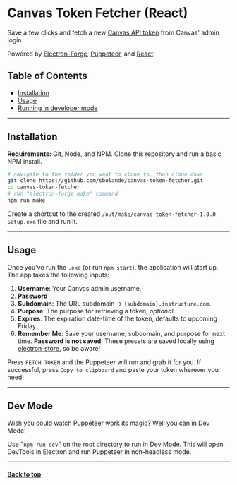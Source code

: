 # Canvas Token Fetcher (React)

Save a few clicks and fetch a new [Canvas API token](https://canvas.instructure.com/doc/api/file.oauth.html#manual-token-generation) from Canvas' admin login.

Powered by [Electron-Forge](https://www.electronforge.io/guides/framework-integration/react), [Puppeteer](https://pptr.dev/), and [React](https://reactjs.org/)!

## Table of Contents

- [Installation](#installation)
- [Usage](#usage)
- [Running in developer mode](#dev-mode)

---

## Installation

**Requirements:** Git, Node, and NPM.
Clone this repository and run a basic NPM install.

```sh
# navigate to the folder you want to clone to, then clone down
git clone https://github.com/sbolande/canvas-token-fetcher.git
cd canvas-token-fetcher
# run "electron-forge make" command
npm run make
```

Create a shortcut to the created `/out/make/canvas-token-fetcher-1.0.0 Setup.exe` file and run it.

---

## Usage

Once you've run the `.exe` (or run `npm start`), the application will start up.
The app takes the following inputs:

1. **Username**: Your Canvas admin username.
2. **Password**
3. **Subdomain**: The URL subdomain -> `{subdomain}.instructure.com`.
4. **Purpose**: The purpose for retrieving a token, _optional_.
5. **Expires**: The expiration date-time of the token, defaults to upcoming Friday.
6. **Remember Me**: Save your username, subdomain, and purpose for next time. **Password is not saved**. These presets are saved locally using [electron-store](https://github.com/sindresorhus/electron-store#readme), so be aware!

Press `FETCH TOKEN` and the Puppeteer will run and grab it for you. If successful, press `Copy to clipboard` and paste your token wherever you need!

---

## Dev Mode

Wish you could watch Puppeteer work its magic? Well you can in Dev Mode!

Use "`npm run dev`" on the root directory to run in Dev Mode. This will open DevTools in Electron and run Puppeteer in non-headless mode.

---

#### [Back to top](#table-of-contents)
